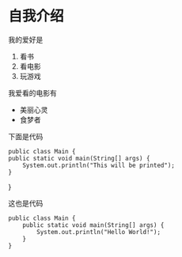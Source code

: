 # 自我介绍

我的爱好是

1. 看书
2. 看电影
3. 玩游戏

我爱看的电影有

* 美丽心灵
* 食梦者

下面是代码

    public class Main {
    public static void main(String[] args) {
        System.out.println("This will be printed");
    }
}

这也是代码
```
public class Main {
    public static void main(String[] args) {
        System.out.println("Hello World!");
    }
}
```
